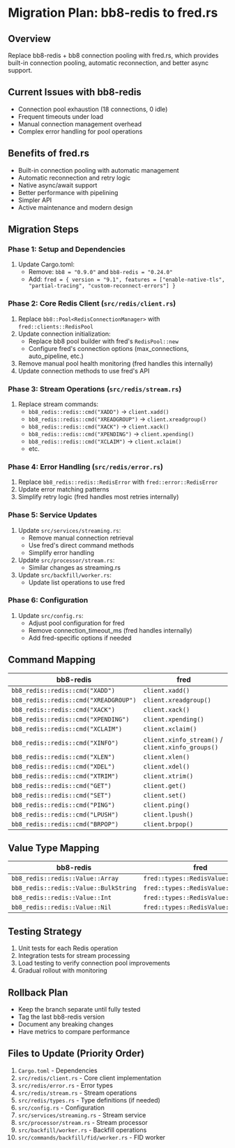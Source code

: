# Migration Plan: bb8-redis to fred.rs

## Overview
Replace bb8-redis + bb8 connection pooling with fred.rs, which provides built-in connection pooling, automatic reconnection, and better async support.

## Current Issues with bb8-redis
- Connection pool exhaustion (18 connections, 0 idle)
- Frequent timeouts under load
- Manual connection management overhead
- Complex error handling for pool operations

## Benefits of fred.rs
- Built-in connection pooling with automatic management
- Automatic reconnection and retry logic
- Native async/await support
- Better performance with pipelining
- Simpler API
- Active maintenance and modern design

## Migration Steps

### Phase 1: Setup and Dependencies
1. Update Cargo.toml:
   - Remove: `bb8 = "0.9.0"` and `bb8-redis = "0.24.0"`
   - Add: `fred = { version = "9.1", features = ["enable-native-tls", "partial-tracing", "custom-reconnect-errors"] }`

### Phase 2: Core Redis Client (`src/redis/client.rs`)
1. Replace `bb8::Pool<RedisConnectionManager>` with `fred::clients::RedisPool`
2. Update connection initialization:
   - Replace bb8 pool builder with fred's `RedisPool::new`
   - Configure fred's connection options (max_connections, auto_pipeline, etc.)
3. Remove manual pool health monitoring (fred handles this internally)
4. Update connection methods to use fred's API

### Phase 3: Stream Operations (`src/redis/stream.rs`)
1. Replace stream commands:
   - `bb8_redis::redis::cmd("XADD")` → `client.xadd()`
   - `bb8_redis::redis::cmd("XREADGROUP")` → `client.xreadgroup()`
   - `bb8_redis::redis::cmd("XACK")` → `client.xack()`
   - `bb8_redis::redis::cmd("XPENDING")` → `client.xpending()`
   - `bb8_redis::redis::cmd("XCLAIM")` → `client.xclaim()`
   - etc.

### Phase 4: Error Handling (`src/redis/error.rs`)
1. Replace `bb8_redis::redis::RedisError` with `fred::error::RedisError`
2. Update error matching patterns
3. Simplify retry logic (fred handles most retries internally)

### Phase 5: Service Updates
1. Update `src/services/streaming.rs`:
   - Remove manual connection retrieval
   - Use fred's direct command methods
   - Simplify error handling
2. Update `src/processor/stream.rs`:
   - Similar changes as streaming.rs
3. Update `src/backfill/worker.rs`:
   - Update list operations to use fred

### Phase 6: Configuration
1. Update `src/config.rs`:
   - Adjust pool configuration for fred
   - Remove connection_timeout_ms (fred handles internally)
   - Add fred-specific options if needed

## Command Mapping

| bb8-redis | fred |
|-----------|------|
| `bb8_redis::redis::cmd("XADD")` | `client.xadd()` |
| `bb8_redis::redis::cmd("XREADGROUP")` | `client.xreadgroup()` |
| `bb8_redis::redis::cmd("XACK")` | `client.xack()` |
| `bb8_redis::redis::cmd("XPENDING")` | `client.xpending()` |
| `bb8_redis::redis::cmd("XCLAIM")` | `client.xclaim()` |
| `bb8_redis::redis::cmd("XINFO")` | `client.xinfo_stream()` / `client.xinfo_groups()` |
| `bb8_redis::redis::cmd("XLEN")` | `client.xlen()` |
| `bb8_redis::redis::cmd("XDEL")` | `client.xdel()` |
| `bb8_redis::redis::cmd("XTRIM")` | `client.xtrim()` |
| `bb8_redis::redis::cmd("GET")` | `client.get()` |
| `bb8_redis::redis::cmd("SET")` | `client.set()` |
| `bb8_redis::redis::cmd("PING")` | `client.ping()` |
| `bb8_redis::redis::cmd("LPUSH")` | `client.lpush()` |
| `bb8_redis::redis::cmd("BRPOP")` | `client.brpop()` |

## Value Type Mapping

| bb8-redis | fred |
|-----------|------|
| `bb8_redis::redis::Value::Array` | `fred::types::RedisValue::Array` |
| `bb8_redis::redis::Value::BulkString` | `fred::types::RedisValue::Bytes` |
| `bb8_redis::redis::Value::Int` | `fred::types::RedisValue::Integer` |
| `bb8_redis::redis::Value::Nil` | `fred::types::RedisValue::Nil` |

## Testing Strategy
1. Unit tests for each Redis operation
2. Integration tests for stream processing
3. Load testing to verify connection pool improvements
4. Gradual rollout with monitoring

## Rollback Plan
- Keep the branch separate until fully tested
- Tag the last bb8-redis version
- Document any breaking changes
- Have metrics to compare performance

## Files to Update (Priority Order)
1. `Cargo.toml` - Dependencies
2. `src/redis/client.rs` - Core client implementation
3. `src/redis/error.rs` - Error types
4. `src/redis/stream.rs` - Stream operations
5. `src/redis/types.rs` - Type definitions (if needed)
6. `src/config.rs` - Configuration
7. `src/services/streaming.rs` - Stream service
8. `src/processor/stream.rs` - Stream processor
9. `src/backfill/worker.rs` - Backfill operations
10. `src/commands/backfill/fid/worker.rs` - FID worker